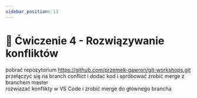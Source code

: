 ```yaml
---
sidebar_position: 13
---
```


# 📝 Ćwiczenie 4 - Rozwiązywanie konfliktów

pobrać repozytorium https://github.com/przemek-gawron/git-workshops.git <br/>
przełączyć się na branch conflict i dodać kod i spróbować zrobić merge z branchem master<br/>
rozwiazać konflikty w VS Code i zrobić merge do głównego brancha